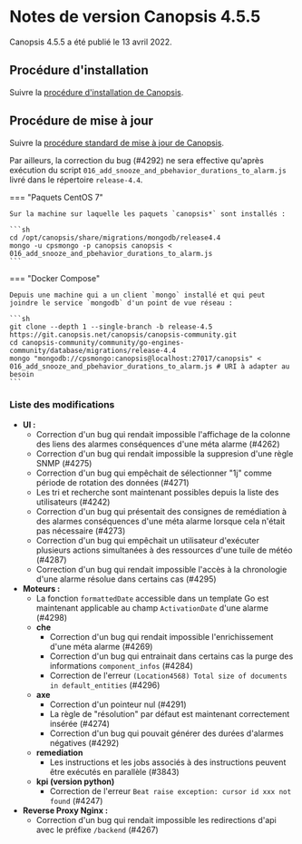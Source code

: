 # Notes de version Canopsis 4.5.5

Canopsis 4.5.5 a été publié le 13 avril 2022.

## Procédure d'installation

Suivre la [procédure d'installation de Canopsis](../guide-administration/installation/index.md).

## Procédure de mise à jour

Suivre la [procédure standard de mise à jour de Canopsis](../guide-administration/mise-a-jour/index.md).

Par ailleurs, la correction du bug (#4292) ne sera effective qu'après exécution du script `016_add_snooze_and_pbehavior_durations_to_alarm.js` livré dans le répertoire `release-4.4`.

=== "Paquets CentOS 7"

    Sur la machine sur laquelle les paquets `canopsis*` sont installés :

    ```sh
    cd /opt/canopsis/share/migrations/mongodb/release4.4
    mongo -u cpsmongo -p canopsis canopsis < 016_add_snooze_and_pbehavior_durations_to_alarm.js
    ```

=== "Docker Compose"

    Depuis une machine qui a un client `mongo` installé et qui peut joindre le service `mongodb` d'un point de vue réseau :

    ```sh
    git clone --depth 1 --single-branch -b release-4.5 https://git.canopsis.net/canopsis/canopsis-community.git
    cd canopsis-community/community/go-engines-community/database/migrations/release-4.4
    mongo "mongodb://cpsmongo:canopsis@localhost:27017/canopsis" < 016_add_snooze_and_pbehavior_durations_to_alarm.js # URI à adapter au besoin
    ```


### Liste des modifications

*  **UI :**
    * Correction d'un bug qui rendait impossible l'affichage de la colonne des liens des alarmes conséquences d'une méta alarme (#4262)
    * Correction d'un bug qui rendait impossible la suppresion d'une règle SNMP (#4275)
    * Correction d'un bug qui empêchait de sélectionner "1j" comme période de rotation des données (#4271)
    * Les tri et recherche sont maintenant possibles depuis la liste des utilisateurs (#4242)
    * Correction d'un bug qui présentait des consignes de remédiation à des alarmes conséquences d'une méta alarme lorsque cela n'était pas nécessaire (#4273)
    * Correction d'un bug qui empêchait un utilisateur d'exécuter plusieurs actions simultanées à des ressources d'une tuile de météo (#4287)
    * Correction d'un bug qui rendait impossible l'accès à la chronologie d'une alarme résolue dans certains cas (#4295)
*  **Moteurs :**
    * La fonction `formattedDate` accessible dans un template Go est maintenant applicable au champ `ActivationDate` d'une alarme (#4298)
    * **che**
        * Correction d'un bug qui rendait impossible l'enrichissement d'une méta alarme (#4269)
        * Correction d'un bug qui entrainait dans certains cas la purge des informations `component_infos` (#4284)
        * Correction de l'erreur `(Location4568) Total size of documents in default_entities` (#4296)
    * **axe**
        * Correction d'un pointeur nul (#4291)
        * La règle de "résolution" par défaut est maintenant correctement insérée (#4274)
        * Correction d'un bug qui pouvait générer des durées d'alarmes négatives (#4292)
    * **remediation**
        * Les instructions et les jobs associés à des instructions peuvent être exécutés en parallèle (#3843)
    * **kpi (version python)**
        * Correction de l'erreur `Beat raise exception: cursor id xxx not found` (#4247)
*  **Reverse Proxy Nginx :**
    * Correction d'un bug qui rendait impossible les redirections d'api avec le préfixe `/backend` (#4267)

